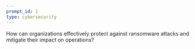 ```yaml
---
prompt_id: 1
type: cybersecurity
---
```


How can organizations effectively protect against ransomware attacks and mitigate their impact on operations?
